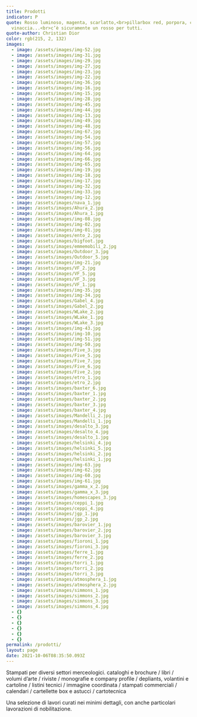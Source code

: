 ```yaml
---
title: Prodotti
indicator: P
quote: Rosso luminoso, magenta, scarlatto,<br>pillarbox red, porpora, ciliegio,
  vinaccia...<br>c’è sicuramente un rosso per tutti.
quote-author: Christian Dior
color: rgb(215, 2, 132)
images:
  - image: /assets/images/img-52.jpg
  - image: /assets/images/img-31.jpg
  - image: /assets/images/img-29.jpg
  - image: /assets/images/img-27.jpg
  - image: /assets/images/img-23.jpg
  - image: /assets/images/img-22.jpg
  - image: /assets/images/img-36.jpg
  - image: /assets/images/img-16.jpg
  - image: /assets/images/img-15.jpg
  - image: /assets/images/img-28.jpg
  - image: /assets/images/img-45.jpg
  - image: /assets/images/img-44.jpg
  - image: /assets/images/img-13.jpg
  - image: /assets/images/img-49.jpg
  - image: /assets/images/img-48.jpg
  - image: /assets/images/img-67.jpg
  - image: /assets/images/img-54.jpg
  - image: /assets/images/img-57.jpg
  - image: /assets/images/img-56.jpg
  - image: /assets/images/img-64.jpg
  - image: /assets/images/img-66.jpg
  - image: /assets/images/img-65.jpg
  - image: /assets/images/img-19.jpg
  - image: /assets/images/img-18.jpg
  - image: /assets/images/img-17.jpg
  - image: /assets/images/img-32.jpg
  - image: /assets/images/img-33.jpg
  - image: /assets/images/img-12.jpg
  - image: /assets/images/nava_1.jpg
  - image: /assets/images/Ahura_2.jpg
  - image: /assets/images/Ahura_1.jpg
  - image: /assets/images/img-08.jpg
  - image: /assets/images/img-02.jpg
  - image: /assets/images/img-01.jpg
  - image: /assets/images/ento_2.jpg
  - image: /assets/images/bigfoot.jpg
  - image: /assets/images/emmemobili_2.jpg
  - image: /assets/images/Outdoor_3.jpg
  - image: /assets/images/Outdoor_5.jpg
  - image: /assets/images/img-21.jpg
  - image: /assets/images/VF_2.jpg
  - image: /assets/images/VF_5.jpg
  - image: /assets/images/VF_3.jpg
  - image: /assets/images/VF_1.jpg
  - image: /assets/images/img-35.jpg
  - image: /assets/images/img-34.jpg
  - image: /assets/images/Gabel_4.jpg
  - image: /assets/images/Gabel_2.jpg
  - image: /assets/images/WLake_2.jpg
  - image: /assets/images/WLake_1.jpg
  - image: /assets/images/WLake_3.jpg
  - image: /assets/images/img-43.jpg
  - image: /assets/images/img-10.jpg
  - image: /assets/images/img-51.jpg
  - image: /assets/images/img-50.jpg
  - image: /assets/images/Five_3.jpg
  - image: /assets/images/Five_5.jpg
  - image: /assets/images/Five_7.jpg
  - image: /assets/images/Five_6.jpg
  - image: /assets/images/Five_2.jpg
  - image: /assets/images/etro_1.jpg
  - image: /assets/images/etro_2.jpg
  - image: /assets/images/baxter_6.jpg
  - image: /assets/images/baxter_1.jpg
  - image: /assets/images/baxter_2.jpg
  - image: /assets/images/baxter_3.jpg
  - image: /assets/images/baxter_4.jpg
  - image: /assets/images/Mandelli_2.jpg
  - image: /assets/images/Mandelli_1.jpg
  - image: /assets/images/desalto_3.jpg
  - image: /assets/images/desalto_4.jpg
  - image: /assets/images/desalto_1.jpg
  - image: /assets/images/helsinki_4.jpg
  - image: /assets/images/helsinki_5.jpg
  - image: /assets/images/helsinki_2.jpg
  - image: /assets/images/helsinki_1.jpg
  - image: /assets/images/img-63.jpg
  - image: /assets/images/img-62.jpg
  - image: /assets/images/img-60.jpg
  - image: /assets/images/img-61.jpg
  - image: /assets/images/gamma_x_2.jpg
  - image: /assets/images/gamma_x_3.jpg
  - image: /assets/images/homescapes_3.jpg
  - image: /assets/images/ceppi_1.jpg
  - image: /assets/images/ceppi_4.jpg
  - image: /assets/images/jgp_1.jpg
  - image: /assets/images/jgp_2.jpg
  - image: /assets/images/barovier_1.jpg
  - image: /assets/images/barovier_2.jpg
  - image: /assets/images/barovier_3.jpg
  - image: /assets/images/fioroni_1.jpg
  - image: /assets/images/fioroni_3.jpg
  - image: /assets/images/ferre_1.jpg
  - image: /assets/images/ferre_2.jpg
  - image: /assets/images/torri_1.jpg
  - image: /assets/images/torri_2.jpg
  - image: /assets/images/torri_3.jpg
  - image: /assets/images/atmosphera_1.jpg
  - image: /assets/images/atmosphera_2.jpg
  - image: /assets/images/simmons_1.jpg
  - image: /assets/images/simmons_2.jpg
  - image: /assets/images/simmons_3.jpg
  - image: /assets/images/simmons_4.jpg
  - {}
  - {}
  - {}
  - {}
  - {}
  - {}
permalink: /prodotti/
layout: page
date: 2021-10-06T08:35:50.093Z
---
```

Stampati per diversi settori merceologici. cataloghi e brochure / libri / volumi d’arte / riviste / monografie e company profile / depliants, volantini e cartoline / listini tecnici / immagine coordinata / stampati commerciali / calendari / cartellette box e astucci / cartotecnica

Una selezione di lavori curati nei minimi dettagli, con anche particolari lavorazioni di nobilitazione.
